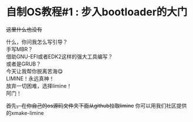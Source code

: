 # 自制OS教程#1 : 步入bootloader的大门

~~这里什么也没有~~

什么，你问我怎么写引导？<br>
手写MBR？<br>
借助GNU-EFI或者EDK2这样的强大工具编写？<br>
或者是GRUB？<br>
今天让我帮你脱离苦海😋<br>
LIMINE！永远真神！<br>
放弃一切困难，选择limine！<br>
阿门！<br>


~~首先，在你自己的os源码文件夹下面从github拉取limine~~
你可以用我们社区提供的xmake-limine
